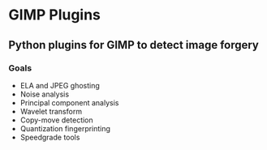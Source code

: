 # GIMP Plugins
## Python plugins for GIMP to detect image forgery
### Goals
- ELA and JPEG ghosting
- Noise analysis
- Principal component analysis
- Wavelet transform
- Copy-move detection
- Quantization fingerprinting
- Speedgrade tools 
